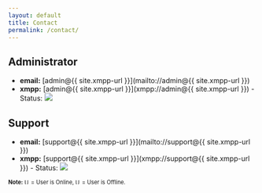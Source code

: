 ```yaml
---
layout: default
title: Contact
permalink: /contact/
---
```


## Administrator
* **email:** [admin@{{ site.xmpp-url }}](mailto://admin@{{ site.xmpp-url }})
* **xmpp:** [admin@{{ site.xmpp-url }}](xmpp://admin@{{ site.xmpp-url }}) - Status: <img src="{{ site.url }}/status/admin">

## Support
* **email:** [support@{{ site.xmpp-url }}](mailto://support@{{ site.xmpp-url }})
* **xmpp:** [support@{{ site.xmpp-url }}](xmpp://support@{{ site.xmpp-url }}) - Status: <img src="{{ site.url }}/status/support">

<span style="font-size:0.8em;">**Note:** <img alt="User is Online" height="10" width="10" src="{{ site.url }}/img/online.png"> = User is Online, <img alt="User is Offline" height="10" width="10" src="{{ site.url }}/img/offline.png"> = User is Offline.</span>
